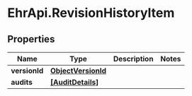 # EhrApi.RevisionHistoryItem

## Properties
Name | Type | Description | Notes
------------ | ------------- | ------------- | -------------
**versionId** | [**ObjectVersionId**](ObjectVersionId.md) |  | 
**audits** | [**[AuditDetails]**](AuditDetails.md) |  | 
